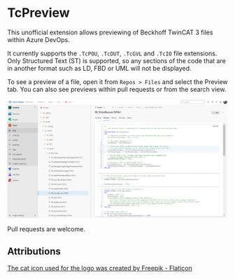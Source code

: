 # TcPreview

This unofficial extension allows previewing of Beckhoff TwinCAT 3 files within Azure DevOps.

It currently supports the `.TcPOU`, `.TcDUT`, `.TcGVL` and `.TcIO` file extensions. Only Structured Text (ST) is supported, so any sections of the code that are in another format such as LD, FBD or UML will not be displayed.

To see a preview of a file, open it from `Repos > Files` and select the Preview tab. You can also see previews within pull requests or from the search view.

![Image of preview window](img/repos.png "Example of the preview window")

Pull requests are welcome.

## Attributions

<a href="https://www.flaticon.com/free-icons/cat" title="cat icons">The cat icon used for the logo was created by Freepik - Flaticon</a>